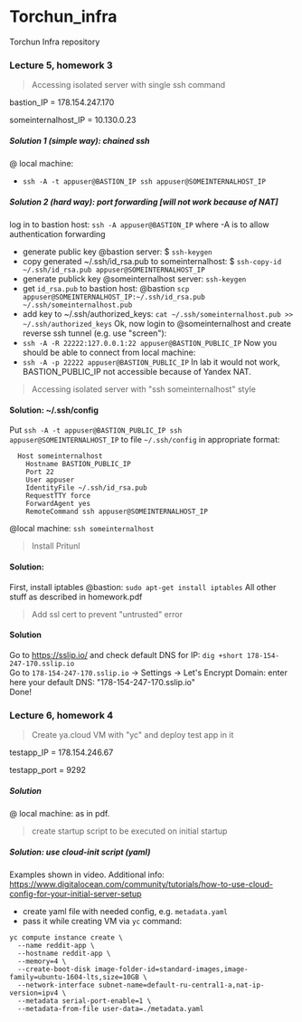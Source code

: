 # Torchun_infra
Torchun Infra repository

### Lecture 5, homework 3

> Accessing isolated server with single ssh command

bastion_IP = 178.154.247.170

someinternalhost_IP = 10.130.0.23

##### Solution 1 (simple way): chained ssh
@ local machine:
  - `ssh -A -t appuser@BASTION_IP ssh appuser@SOMEINTERNALHOST_IP`

##### Solution 2 (hard way): port forwarding  [will not work because of NAT]
 log in to bastion host:
 `ssh -A appuser@BASTION_IP` where -A is to allow authentication forwarding
 - generate public key @bastion server:
 $ `ssh-keygen`
 - copy generated ~/.ssh/id_rsa.pub to someinternalhost:
 $ `ssh-copy-id ~/.ssh/id_rsa.pub appuser@SOMEINTERNALHOST_IP`
 - generate publick key @someinternalhost server:
 `ssh-keygen`
 - get `id_rsa.pub` to bastion host:
 @bastion `scp appuser@SOMEINTERNALHOST_IP:~/.ssh/id_rsa.pub ~/.ssh/someinternalhost.pub`
 - add key to ~/.ssh/authorized_keys:
 `cat ~/.ssh/someinternalhost.pub >> ~/.ssh/authorized_keys`
 Ok, now login to @someinternalhost and create reverse ssh tunnel (e.g. use "screen"):
 - `ssh -A -R 22222:127.0.0.1:22 appuser@BASTION_PUBLIC_IP`
 Now you should be able to connect from local machine:
 - `ssh -A -p 22222 appuser@BASTION_PUBLIC_IP`
In lab it would not work, BASTION_PUBLIC_IP not accessible because of Yandex NAT.


> Accessing isolated server with "ssh someinternalhost" style

#### Solution: ~/.ssh/config
Put `ssh -A -t appuser@BASTION_PUBLIC_IP ssh appuser@SOMEINTERNALHOST_IP` to file `~/.ssh/config` in appropriate format:
```
  Host someinternalhost
    Hostname BASTION_PUBLIC_IP
    Port 22
    User appuser
    IdentityFile ~/.ssh/id_rsa.pub
    RequestTTY force
    ForwardAgent yes
    RemoteCommand ssh appuser@SOMEINTERNALHOST_IP
```
@local machine:
`ssh someinternalhost`


> Install Pritunl

#### Solution:
First, install iptables @bastion: `sudo apt-get install iptables`
All other stuff as described in homework.pdf


> Add ssl cert to prevent "untrusted" error
#### Solution
Go to https://sslip.io/ and check default DNS for IP: `dig +short 178-154-247-170.sslip.io`<br>
Go to `178-154-247-170.sslip.io` -> Settings -> Let's Encrypt Domain: enter here your default DNS: "178-154-247-170.sslip.io"<br>
Done!


### Lecture 6, homework 4

> Create ya.cloud VM with "yc" and deploy test app in it

testapp_IP = 178.154.246.67

testapp_port = 9292

##### Solution
@ local machine: as in pdf.

> create startup script to be executed on initial startup

##### Solution: use cloud-init script (yaml)
Examples shown in video. Additional info: https://www.digitalocean.com/community/tutorials/how-to-use-cloud-config-for-your-initial-server-setup
  - create yaml file with needed config, e.g. `metadata.yaml`
  - pass it while creating VM via `yc` command:
```
yc compute instance create \
  --name reddit-app \
  --hostname reddit-app \
  --memory=4 \
  --create-boot-disk image-folder-id=standard-images,image-family=ubuntu-1604-lts,size=10GB \
  --network-interface subnet-name=default-ru-central1-a,nat-ip-version=ipv4 \
  --metadata serial-port-enable=1 \
  --metadata-from-file user-data=./metadata.yaml
```
